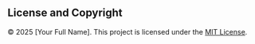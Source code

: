 ## License and Copyright

© 2025 [Your Full Name].
This project is licensed under the [MIT License](LICENSE).
